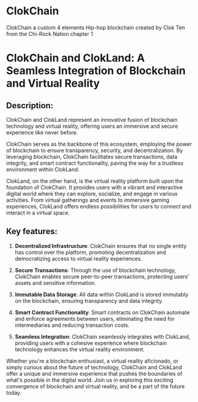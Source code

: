 # ClokChain
ClokChain a custom 4 elements Hip-hop blockchain created by Clok Ten from the Chi-Rock Nation chapter 1
# ClokChain and ClokLand: A Seamless Integration of Blockchain and Virtual Reality

## Description:

ClokChain and ClokLand represent an innovative fusion of blockchain technology and virtual reality, offering users an immersive and secure experience like never before.

ClokChain serves as the backbone of this ecosystem, employing the power of blockchain to ensure transparency, security, and decentralization. By leveraging blockchain, ClokChain facilitates secure transactions, data integrity, and smart contract functionality, paving the way for a trustless environment within ClokLand.

ClokLand, on the other hand, is the virtual reality platform built upon the foundation of ClokChain. It provides users with a vibrant and interactive digital world where they can explore, socialize, and engage in various activities. From virtual gatherings and events to immersive gaming experiences, ClokLand offers endless possibilities for users to connect and interact in a virtual space.

## Key features:

1. **Decentralized Infrastructure**: ClokChain ensures that no single entity has control over the platform, promoting decentralization and democratizing access to virtual reality experiences.

2. **Secure Transactions**: Through the use of blockchain technology, ClokChain enables secure peer-to-peer transactions, protecting users' assets and sensitive information.

3. **Immutable Data Storage**: All data within ClokLand is stored immutably on the blockchain, ensuring transparency and data integrity.

4. **Smart Contract Functionality**: Smart contracts on ClokChain automate and enforce agreements between users, eliminating the need for intermediaries and reducing transaction costs.

5. **Seamless Integration**: ClokChain seamlessly integrates with ClokLand, providing users with a cohesive experience where blockchain technology enhances the virtual reality environment.

Whether you're a blockchain enthusiast, a virtual reality aficionado, or simply curious about the future of technology, ClokChain and ClokLand offer a unique and immersive experience that pushes the boundaries of what's possible in the digital world. Join us in exploring this exciting convergence of blockchain and virtual reality, and be a part of the future today.
